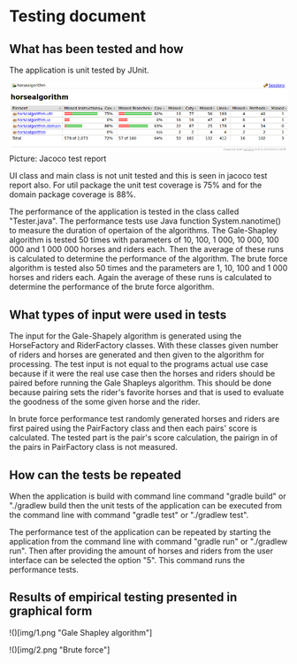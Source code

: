 
# Testing document
    
## What has been tested and how

The application is unit tested by JUnit.

![jacocoTestReport](img/3.png "Jacoco test report")
Picture: Jacoco test report

UI class and main class is not unit tested and this is seen in jacoco test report also. For util package the unit test coverage is 75% and for the domain package coverage is 88%.

The performance of the application is tested in the class called "Tester.java". The performance tests use Java function System.nanotime() to measure the duration of opertaion of the algorithms. The Gale-Shapley algorithm is tested 50 times with parameters of 10, 100, 1 000, 10 000, 100 000 and 1 000 000 horses and riders each. Then the average of these runs is calculated to determine the performance of the algorithm. The brute force algorithm is tested also 50 times and the parameters are 1, 10, 100 and 1 000 horses and riders each. Again the average of these runs is calculated to determine the performance of the brute force algorithm.

## What types of input were used in tests

The input for the Gale-Shapely algorithm is generated using the HorseFactory and RiderFactory classes. With these classes given number of riders and horses are generated and then given to the algorithm for processing. The test input is not equal to the programs actual use case because if it were the real use case then the horses and riders should be paired before running the Gale Shapleys algorithm. This should be done because pairing sets the rider's favorite horses and that is used to evaluate the goodness of the some given horse and the rider.

In brute force performance test randomly generated horses and riders are first paired using the PairFactory class and then each pairs' score is calculated. The tested part is the pair's score calculation, the pairign in of the pairs in PairFactory class is not measured.

## How can the tests be repeated

When the application is build with command line command "gradle build" or "./gradlew build then the unit tests of the application can be executed from the command line with command "gradle test" or "./gradlew test".

The performance test of the application can be repeated by starting the application from the command line with command "gradle run" or "./gradlew run". Then after providing the amount of horses and riders from the user interface can be selected the option "5". This command runs the performance tests. 

## Results of empirical testing presented in graphical form

!()[img/1.png "Gale Shapley algorithm"]

!()[img/2.png "Brute force"]
    

